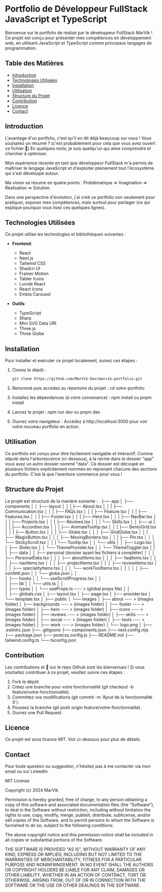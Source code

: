 # Portfolio de Développeur FullStack JavaScript et TypeScript

Bienvenue sur le portfolio de réalisé par le développeur FullStack MarVik ! Ce projet est conçu pour présenter mes compétences en développement web, en utilisant JavaScript et TypeScript comme principaux langages de programmation.

## Table des Matières

- [Introduction](#introduction)
- [Technologies Utilisées](#technologies-utilisées)
- [Installation](#installation)
- [Utilisation](#utilisation)
- [Structure du Projet](#structure-du-projet)
- [Contribution](#contribution)
- [Licence](#licence)
- [Contact](#contact)

## Introduction

L'avantage d'un portfolio, c'est qu'il en dit déjà beaucoup sur vous !
Vous souhaitez un résumé ? (c'est probablement pour cela que vous avez ouvert ce fichier 🙂)
En quelques mots, je suis quelqu'un qui aime comprendre et chercher à optimiser.

Mon expérience récente en tant que développeur FullStack m'a permis de maîtriser le langage JavaScript et d'exploiter pleinement tout l'écosystème qui s'est développé autour.

Ma vision se résume en quatre points : Problématique => Imagination => Réalisation => Solution.

Dans une perspective d'évolution, j'ai créé ce portfolio non seulement pour pratiquer, exposer mes compétences, mais surtout pour partager (ce qui explique pourquoi vous lisez ces quelques lignes).

## Technologies Utilisées

Ce projet utilise les technologies et bibliothèques suivantes :

- **Frontend**:
  - React
  - Next.js
  - Tailwind CSS
  - Shadcn UI
  - Framer Motion
  - Tabler Icons
  - Lucide React
  - React Icons
  - Embla Carousel

- **Outils**:
  - TypeScript
  - Sharp
  - Mini SVG Data URI
  - Three.js
  - Three Globe

## Installation

Pour installer et exécuter ce projet localement, suivez ces étapes :

1. Clonez le dépôt :

   ```bash
   git clone https://github.com/MarVik-Dev/marvik-portfolio.git
   ```

2. Renommé puis accédez au répertoire du projet :
   cd votre-portfolio

3. Installez les dépendances (à votre convenance) :
   npm install
   ou
   pnpm install

4. Lancez le projet :
   npm run dev
   ou
   pnpm dev

5. Ouvrez votre navigateur :
   Accédez à http://localhost:3000 pour voir votre nouveau portfolio en action.

## Utilisation

Ce portfolio est conçu pour être facilement navigable et interactif. Comme stipulé dans l'arborescence (ci-dessous), à la racine dans le dossier "app" vous avez un autre dossier nommé "data". Ce dossier est découpé en plusieurs fichiers explicitement nommés en reprenant chacune des sections du portfolio. C'est là que l'aventure commence pour vous !

## Structure du Projet

Le projet est structuré de la manière suivante :
.
├── app
│ ├── components
│ │ ├── layout
│ │ | ├── About.tsx
│ │ | ├── Communication.tsx
│ │ | ├── FAQs.tsx
│ │ | ├── Feature.tsx
│ │ | ├── Features.tsx
│ │ | ├── Footer.tsx
│ │ | ├── Hero.tsx
│ │ | ├── NavBar.tsx
│ │ | ├── Projects.tsx
│ │ | ├── Reviews.tsx
│ │ | └── Skills.tsx
│ │ ├── ui
│ │ | ├── Accordion.tsx
│ │ | ├── AnimateTooltip.tsx
│ │ | ├── BentoGrid.tsx
│ │ | ├── Button.tsx
│ │ │ ├── Globe.tsx
│ │ │ ├── GridGlobe.tsx
│ │ | ├── MagicButton.tsx
│ │ │ ├── MovingBorders.tsx
│ │ | ├── Pin.tsx
│ │ │ └── StickyScroll.tsx
│ │ | └── Tooltip.tsx
│ │ └── utils
│ │ ├── Logo.tsx
│ │ ├── Slider.tsx
│ │ └── ThemeProvider.tsx
│ │ └── ThemeToggler.tsx
│ |
│ ├── data
│ │ ├── personal (dossier ayant les fichiers à compléter)
│ │ │ ├── PersonalData.tsx
│ │ │ ├── aboutItems.tsx
│ │ │ ├── faqItems.tsx
│ │ │ ├── navItems.tsx
│ │ │ ├── projectItems.tsx
│ │ │ ├── reviewItems.tsx
│ │ │ ├── specialityItems.tsx
│ │ │ └── workToolItems.tsx
│ │ │
│ │ ├── confetti.json
│ │ └── globe.json
│ │  
│ ├── hooks
│ │ └── useScrollProgress.tsx
│ │  
│ ├── lib
│ │ └── utils.ts
│ │  
│ ├── types
│ │ └── useProps.ts ---- > (global props file)
│ │  
│ ├── globals.css
│ ├── layout.tsx
│ ├── page.tsx
│ ├── provider.tsx
│ └── template.tsx
│
├── public
│ └── images
│ ├── about ---- > (images folder)
│ ├── backgrounds ---- > (images folder)
│ ├── footer ---- > (images folder)
│ ├── hero ---- > (images folder)
│ ├── icons ---- > (images folder)
│ ├── reviews ---- > (images folder)
│ ├── skills ---- > (images folder)
│ ├── social ---- > (images folder)
│ ├── tools ---- > (images folder)
│ ├── work ---- > (images folder)
│ └── logo.png
│
├── .eslintrc.json
├── .gitignore
├── components.json
├── next.config.mjs
├── package.json
├── postcss.config.js
├── README.md
├── tailwind.config.ts
└── tsconfig.json

## Contribution

Les contributions et 🌟 sur le repo Github sont les bienvenues ! Si vous souhaitez contribuer à ce projet, veuillez suivre ces étapes :

1. Fork le dépôt.
2. Créez une branche pour votre fonctionnalité (git checkout -b feature/votre-fonctionnalite).
3. Committez vos modifications (git commit -m 'Ajout de la fonctionnalité X').
4. Poussez la branche (git push origin feature/votre-fonctionnalite).
5. Ouvrez une Pull Request.

## Licence

Ce projet est sous licence MIT. Voir ci-dessous pour plus de détails.

## Contact

Pour toute question ou suggestion, n'hésitez pas à me contacter via mon email ou sur LinkedIn.



MIT License

Copyright (c) 2024 MarVik

Permission is hereby granted, free of charge, to any person obtaining a copy
of this software and associated documentation files (the "Software"), to deal
in the Software without restriction, including without limitation the rights
to use, copy, modify, merge, publish, distribute, sublicense, and/or sell
copies of the Software, and to permit persons to whom the Software is
furnished to do so, subject to the following conditions:

The above copyright notice and this permission notice shall be included in all
copies or substantial portions of the Software.

THE SOFTWARE IS PROVIDED "AS IS", WITHOUT WARRANTY OF ANY KIND, EXPRESS OR
IMPLIED, INCLUDING BUT NOT LIMITED TO THE WARRANTIES OF MERCHANTABILITY,
FITNESS FOR A PARTICULAR PURPOSE AND NONINFRINGEMENT. IN NO EVENT SHALL THE
AUTHORS OR COPYRIGHT HOLDERS BE LIABLE FOR ANY CLAIM, DAMAGES OR OTHER
LIABILITY, WHETHER IN AN ACTION OF CONTRACT, TORT OR OTHERWISE, ARISING FROM,
OUT OF OR IN CONNECTION WITH THE SOFTWARE OR THE USE OR OTHER DEALINGS IN THE
SOFTWARE.
